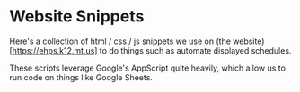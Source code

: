 # Website Snippets
Here's a collection of html / css / js snippets we use on (the website)[https://ehps.k12.mt.us] to do things such as automate displayed schedules.

These scripts leverage Google's AppScript quite heavily, which allow us to run code on things like Google Sheets.